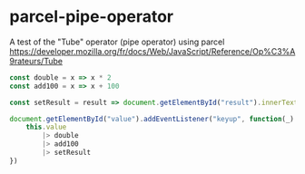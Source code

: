 # parcel-pipe-operator

A test of the "Tube" operator (pipe operator) using parcel
https://developer.mozilla.org/fr/docs/Web/JavaScript/Reference/Op%C3%A9rateurs/Tube

```js
const double = x => x * 2
const add100 = x => x + 100

const setResult = result => document.getElementById("result").innerText = result

document.getElementById("value").addEventListener("keyup", function(_) {
    this.value 
        |> double 
        |> add100 
        |> setResult
})

```
